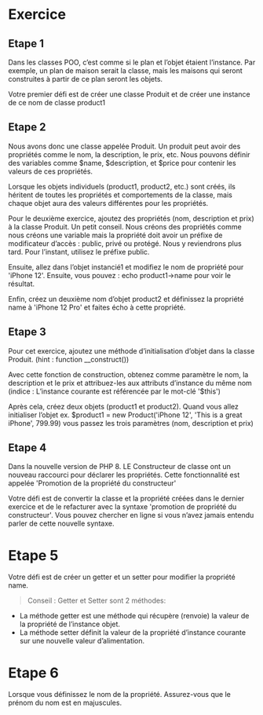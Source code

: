 # Exercice
## Etape 1
Dans les classes POO, c’est comme si le plan et l’objet étaient l’instance. Par exemple, un plan de maison serait la classe, mais les maisons qui seront construites à partir de ce plan seront les objets.

Votre premier défi est de créer une classe Produit et de créer une instance de ce nom de classe product1

## Etape 2 
Nous avons donc une classe appelée Produit. Un produit peut avoir des propriétés comme le nom, la description, le prix, etc. Nous pouvons définir des variables comme $name, $description, et $price pour contenir les valeurs de ces propriétés.

Lorsque les objets individuels (product1, product2, etc.) sont créés, ils héritent de toutes les propriétés et comportements de la classe, mais chaque objet aura des valeurs différentes pour les propriétés.

Pour le deuxième exercice, ajoutez des propriétés (nom, description et prix) à la classe Produit. Un petit conseil. Nous créons des propriétés comme nous créons une variable mais la propriété doit avoir un préfixe de modificateur d’accès : public, privé ou protégé. Nous y reviendrons plus tard. Pour l’instant, utilisez le préfixe public.

Ensuite, allez dans l’objet instancié1 et modifiez le nom de propriété pour 'iPhone 12'. Ensuite, vous pouvez : echo product1->name pour voir le résultat.

Enfin, créez un deuxième nom d’objet product2 et définissez la propriété name à 'iPhone 12 Pro' et faites écho à cette propriété.

## Etape 3 

Pour cet exercice, ajoutez une méthode d’initialisation d’objet dans la classe Produit. (hint : function __construct())

Avec cette fonction de construction, obtenez comme paramètre le nom, la description et le prix et attribuez-les aux attributs d’instance du même nom (indice : L’instance courante est référencée par le mot-clé '$this')

Après cela, créez deux objets (product1 et product2). Quand vous allez initialiser l’objet ex. $product1 = new Product('iPhone 12', 'This is a great iPhone', 799.99) vous passez les trois paramètres (nom, description et prix)

## Etape 4
Dans la nouvelle version de PHP 8. LE Constructeur de classe ont un nouveau raccourci pour déclarer les propriétés. Cette fonctionnalité est appelée 'Promotion de la propriété du constructeur'

Votre défi est de convertir la classe et la propriété créées dans le dernier exercice et de le refacturer avec la syntaxe 'promotion de propriété du constructeur'. Vous pouvez chercher en ligne si vous n’avez jamais entendu parler de cette nouvelle syntaxe.

# Etape 5
Votre défi est de créer un getter et un setter pour modifier la propriété name.
> Conseil : Getter et Setter sont 2 méthodes:
- La méthode getter est une méthode qui récupère (renvoie) la valeur de la propriété de l’instance objet.
- La méthode setter définit la valeur de la propriété d’instance courante sur une nouvelle valeur d’alimentation.

# Etape 6
Lorsque vous définissez le nom de la propriété. Assurez-vous que le prénom du nom est en majuscules.